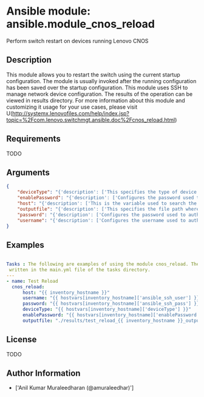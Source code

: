 # Ansible module: ansible.module_cnos_reload


Perform switch restart on devices running Lenovo CNOS

## Description

This module allows you to restart the switch using the current startup configuration. The module is usually invoked after the running configuration has been saved over the startup configuration. This module uses SSH to manage network device configuration. The results of the operation can be viewed in results directory. For more information about this module and customizing it usage for your use cases, please visit U(http://systemx.lenovofiles.com/help/index.jsp?topic=%2Fcom.lenovo.switchmgt.ansible.doc%2Fcnos_reload.html)

## Requirements

TODO

## Arguments

``` json
{
    "deviceType": "{'description': ['This specifies the type of device where the method is executed. The choices NE1072T,NE1032,NE1032T,NE10032, NE2572 are added since version 2.4'], 'required': True, 'choices': ['g8272_cnos', 'g8296_cnos', 'g8332_cnos', 'NE1072T', 'NE1032', 'NE1032T', 'NE10032', 'NE2572'], 'version_added': 2.3}",
    "enablePassword": "{'description': ['Configures the password used to enter Global Configuration command mode on the switch. If the switch does not request this password, the parameter is ignored.While generally the value should come from the inventory file, you can also specify it as a variable. This parameter is optional. If it is not specified, no default value will be used.'], 'version_added': 2.3}",
    "host": "{'description': ['This is the variable used to search the hosts file at /etc/ansible/hosts and identify the IP address of the device on which the template is going to be applied. Usually the Ansible keyword {{ inventory_hostname }} is specified in the playbook as an abstraction of the group of network elements that need to be configured.'], 'required': True, 'version_added': 2.3}",
    "outputfile": "{'description': ['This specifies the file path where the output of each command execution is saved. Each command that is specified in the merged template file and each response from the device are saved here. Usually the location is the results folder, but you can choose another location based on your write permission.'], 'required': True, 'version_added': 2.3}",
    "password": "{'description': ['Configures the password used to authenticate the connection to the remote device. The value of the password parameter is used to authenticate the SSH session. While generally the value should come from the inventory file, you can also specify it as a variable. This parameter is optional. If it is not specified, no default value will be used.'], 'required': True, 'version_added': 2.3}",
    "username": "{'description': ['Configures the username used to authenticate the connection to the remote device. The value of the username parameter is used to authenticate the SSH session. While generally the value should come from the inventory file, you can also specify it as a variable. This parameter is optional. If it is not specified, no default value will be used.'], 'required': True, 'version_added': 2.3}",
}
```

## Examples


``` yaml

Tasks : The following are examples of using the module cnos_reload. These are
 written in the main.yml file of the tasks directory.
---
- name: Test Reload
  cnos_reload:
      host: "{{ inventory_hostname }}"
      username: "{{ hostvars[inventory_hostname]['ansible_ssh_user'] }}"
      password: "{{ hostvars[inventory_hostname]['ansible_ssh_pass'] }}"
      deviceType: "{{ hostvars[inventory_hostname]['deviceType'] }}"
      enablePassword: "{{ hostvars[inventory_hostname]['enablePassword'] }}"
      outputfile: "./results/test_reload_{{ inventory_hostname }}_output.txt"

```

## License

TODO

## Author Information
  - ['Anil Kumar Muraleedharan (@amuraleedhar)']
